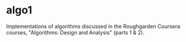 algo1
=====

Implementations of algorithms discussed in the Roughgarden Coursera
courses, "Algorithms: Design and Analysis" (parts 1 & 2).
